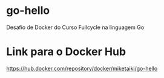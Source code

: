 # go-hello
Desafio de Docker do Curso Fullcycle na linguagem Go

# Link para o Docker Hub
https://hub.docker.com/repository/docker/miketaiki/go-hello
